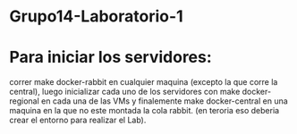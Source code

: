 # Grupo14-Laboratorio-1

# Para iniciar los servidores:
  correr make docker-rabbit en cualquier maquina (excepto la que corre la central), luego inicializar cada uno de los servidores con make docker-regional en cada una de las VMs y finalemente make docker-central en una maquina en la que no este montada la cola rabbit. (en teroria eso deberia crear el entorno para realizar el Lab).
